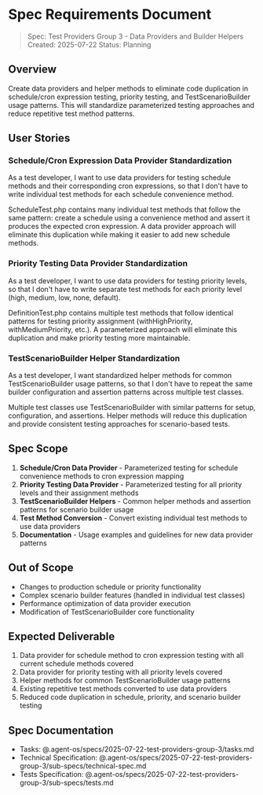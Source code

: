 # Spec Requirements Document

> Spec: Test Providers Group 3 - Data Providers and Builder Helpers
> Created: 2025-07-22
> Status: Planning

## Overview

Create data providers and helper methods to eliminate code duplication in schedule/cron expression testing, priority testing, and TestScenarioBuilder usage patterns. This will standardize parameterized testing approaches and reduce repetitive test method patterns.

## User Stories

### Schedule/Cron Expression Data Provider Standardization

As a test developer, I want to use data providers for testing schedule methods and their corresponding cron expressions, so that I don't have to write individual test methods for each schedule convenience method.

ScheduleTest.php contains many individual test methods that follow the same pattern: create a schedule using a convenience method and assert it produces the expected cron expression. A data provider approach will eliminate this duplication while making it easier to add new schedule methods.

### Priority Testing Data Provider Standardization  

As a test developer, I want to use data providers for testing priority levels, so that I don't have to write separate test methods for each priority level (high, medium, low, none, default).

DefinitionTest.php contains multiple test methods that follow identical patterns for testing priority assignment (withHighPriority, withMediumPriority, etc.). A parameterized approach will eliminate this duplication and make priority testing more maintainable.

### TestScenarioBuilder Helper Standardization

As a test developer, I want standardized helper methods for common TestScenarioBuilder usage patterns, so that I don't have to repeat the same builder configuration and assertion patterns across multiple test classes.

Multiple test classes use TestScenarioBuilder with similar patterns for setup, configuration, and assertions. Helper methods will reduce this duplication and provide consistent testing approaches for scenario-based tests.

## Spec Scope

1. **Schedule/Cron Data Provider** - Parameterized testing for schedule convenience methods to cron expression mapping
2. **Priority Testing Data Provider** - Parameterized testing for all priority levels and their assignment methods
3. **TestScenarioBuilder Helpers** - Common helper methods and assertion patterns for scenario builder usage
4. **Test Method Conversion** - Convert existing individual test methods to use data providers
5. **Documentation** - Usage examples and guidelines for new data provider patterns

## Out of Scope

- Changes to production schedule or priority functionality
- Complex scenario builder features (handled in individual test classes)
- Performance optimization of data provider execution
- Modification of TestScenarioBuilder core functionality

## Expected Deliverable

1. Data provider for schedule method to cron expression testing with all current schedule methods covered
2. Data provider for priority testing with all priority levels covered
3. Helper methods for common TestScenarioBuilder usage patterns
4. Existing repetitive test methods converted to use data providers
5. Reduced code duplication in schedule, priority, and scenario builder testing

## Spec Documentation

- Tasks: @.agent-os/specs/2025-07-22-test-providers-group-3/tasks.md
- Technical Specification: @.agent-os/specs/2025-07-22-test-providers-group-3/sub-specs/technical-spec.md
- Tests Specification: @.agent-os/specs/2025-07-22-test-providers-group-3/sub-specs/tests.md